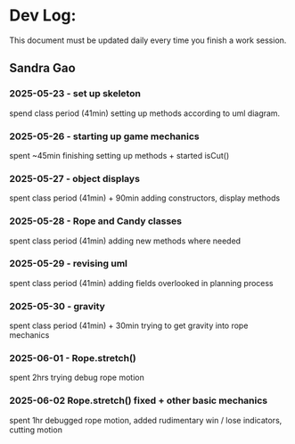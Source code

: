 # Dev Log:

This document must be updated daily every time you finish a work session.

## Sandra Gao

### 2025-05-23 - set up skeleton
spend class period (41min) setting up methods according to uml diagram.

### 2025-05-26 - starting up game mechanics
spent ~45min finishing setting up methods + started isCut()

### 2025-05-27 - object displays
spent class period (41min) + 90min adding constructors, display methods

### 2025-05-28 - Rope and Candy classes
spent class period (41min) adding new methods where needed

### 2025-05-29 - revising uml
spent class period (41min) adding fields overlooked in planning process

### 2025-05-30 - gravity
spent class period (41min) + 30min trying to get gravity into rope mechanics

### 2025-06-01 - Rope.stretch()
spent 2hrs trying debug rope motion

### 2025-06-02 Rope.stretch() fixed + other basic mechanics
spent 1hr debugged rope motion, added rudimentary win / lose indicators, cutting motion
